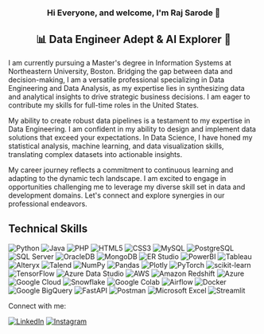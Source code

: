 
<h3 align="center">
Hi Everyone, and welcome, I'm Raj Sarode 👋
</h3>


<h2 align="center">📊 Data Engineer Adept & AI Explorer 🌟 </h2>

I am currently pursuing a Master's degree in Information Systems at Northeastern University, Boston. Bridging the gap between data and decision-making, I am a versatile professional specializing in Data Engineering and Data Analysis, as my expertise lies in synthesizing data and analytical insights to drive strategic business decisions. I am eager to contribute my skills for full-time roles in the United States. 

My ability to create robust data pipelines is a testament to my expertise in Data Engineering. I am confident in my ability to design and implement data solutions that exceed your expectations. In Data Science, I have honed my statistical analysis, machine learning, and data visualization skills, translating complex datasets into actionable insights.

My career journey reflects a commitment to continuous learning and adapting to the dynamic tech landscape. I am excited to engage in opportunities challenging me to leverage my diverse skill set in data and development domains. Let's connect and explore synergies in our professional endeavors.

 
## Technical Skills
![Python](https://img.shields.io/badge/-Python-3776AB?style=flat-square&logo=Python&logoColor=white)
![Java](https://img.shields.io/badge/-Java-007396?style=flat-square&logo=Java&logoColor=white)
![PHP](https://img.shields.io/badge/-PHP-777BB4?style=flat-square&logo=PHP&logoColor=white)
![HTML5](https://img.shields.io/badge/-HTML5-E34F26?style=flat-square&logo=HTML5&logoColor=white)
![CSS3](https://img.shields.io/badge/-CSS3-1572B6?style=flat-square&logo=CSS3&logoColor=white)
![MySQL](https://img.shields.io/badge/-MySQL-4479A1?style=flat-square&logo=MySQL&logoColor=white)
![PostgreSQL](https://img.shields.io/badge/-PostgreSQL-336791?style=flat-square&logo=PostgreSQL&logoColor=white)
![SQL Server](https://img.shields.io/badge/-SQL%20Server-CC2927?style=flat-square&logo=Microsoft-SQL-Server&logoColor=white)
![OracleDB](https://img.shields.io/badge/-OracleDB-F80000?style=flat-square&logo=Oracle&logoColor=white)
![MongoDB](https://img.shields.io/badge/-MongoDB-47A248?style=flat-square&logo=MongoDB&logoColor=white)
![ER Studio](https://img.shields.io/badge/-ER%20Studio-003B57?style=flat-square&logoColor=white)
![PowerBI](https://img.shields.io/badge/-PowerBI-F2C811?style=flat-square&logo=Power-BI&logoColor=black)
![Tableau](https://img.shields.io/badge/-Tableau-E97627?style=flat-square&logo=Tableau&logoColor=white)
![Alteryx](https://img.shields.io/badge/-Alteryx-FF6B00?style=flat-square&logo=Alteryx&logoColor=white)
![Talend](https://img.shields.io/badge/-Talend-FF6D70?style=flat-square&logo=Talend&logoColor=white)
![NumPy](https://img.shields.io/badge/-NumPy-013243?style=flat-square&logo=NumPy&logoColor=white)
![Pandas](https://img.shields.io/badge/-Pandas-23150458?style=flat-square&logo=Pandas&logoColor=White&labelColor=Blue&color=blue) 
![Plotly](https://img.shields.io/badge/Plotly-233F4F75?style=flat-square&logo=Plotly&logoColor=white&color=grey)
![PyTorch](https://img.shields.io/badge/PyTorch-23EE4C2C?style=flat-square&logo=PyTorch&logoColor=white&color=orange) 
![scikit-learn](https://img.shields.io/badge/-scikit_learn-F7931E?style=flat-square&logo=scikit-learn&logoColor=white)
![TensorFlow](https://img.shields.io/badge/-TensorFlow-FF6F00?style=flat-square&logo=TensorFlow&logoColor=white)
![Azure Data Studio](https://img.shields.io/badge/-Azure%20Data%20Studio-0078D4?style=flat-square&logo=Microsoft-Azure&logoColor=white)
![AWS](https://img.shields.io/badge/-AWS-232F3E?style=flat-square&logo=amazon-aws&logoColor=white)
![Amazon Redshift](https://img.shields.io/badge/-Amazon%20Redshift-FF9900?style=flat-square&logo=Amazon-AWS&logoColor=white)
![Azure](https://img.shields.io/badge/-Azure-0078D4?style=flat-square&logo=microsoft-azure&logoColor=white)
![Google Cloud](https://img.shields.io/badge/-Google%20Cloud-4285F4?style=flat-square&logo=google-cloud&logoColor=white)
![Snowflake](https://img.shields.io/badge/-Snowflake-29B5E8?style=flat-square&logo=Snowflake&logoColor=white)
![Google Colab](https://img.shields.io/badge/-Google%20Colab-F9AB00?style=flat-square&logo=Google-Colab&logoColor=white)
![Airflow](https://img.shields.io/badge/-Airflow-017CEE?style=flat-square&logo=Apache-Airflow&logoColor=white)
![Docker](https://img.shields.io/badge/-Docker-2496ED?style=flat-square&logo=Docker&logoColor=white)
![Google BigQuery](https://img.shields.io/badge/-Google%20BigQuery-4285F4?style=flat-square&logo=Google-Cloud&logoColor=white)
![FastAPI](https://img.shields.io/badge/-FastAPI-009688?style=flat-square&logo=FastAPI&logoColor=white)
![Postman](https://img.shields.io/badge/-Postman-FF6C37?style=flat-square&logo=Postman&logoColor=white)
![Microsoft Excel](https://img.shields.io/badge/-Microsoft%20Excel-217346?style=flat-square&logo=Microsoft-Excel&logoColor=white)
![Streamlit](https://img.shields.io/badge/-Streamlit-FF4B4B?style=flat-square&logo=Streamlit&logoColor=white)

Connect with me:

[![LinkedIn](https://img.shields.io/badge/-LinkedIn-0077B5?style=flat-square&logo=LinkedIn&logoColor=white)](https://www.linkedin.com/in/rajsarode/)
[![Instagram](https://img.shields.io/badge/-Instagram-E4405F?style=flat-square&logo=Instagram&logoColor=white)](https://www.instagram.com/rajsarode_05?igsh=Z2ZwZWI3cmI0MnMx)



<!-- ### 📊 GitHub Stats:

[![Top Langs](https://github-readme-stats.vercel.app/api/top-langs/?username=saroderaj05&hide_progress=true&theme=cobalt)](https://github.com/saroderaj05/github-readme-stats) -->








<!--
**shardulchavan/shardulchavan** is a ✨ _special_ ✨ repository because its `README.md` (this file) appears on your GitHub profile.

Here are some ideas to get you started:

- 🔭 I’m currently working on ...
- 🌱 I’m currently learning ...
- 👯 I’m looking to collaborate on ...
- 🤔 I’m looking for help with ...
- 💬 Ask me about ...
- 📫 How to reach me: ...
- 😄 Pronouns: ...
- ⚡ Fun fact: ...
-->
